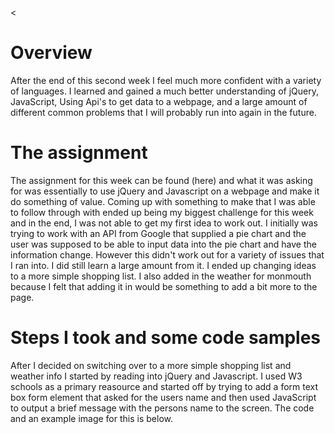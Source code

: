 <<!DOCTYPE html>
<html lang="en">
<head>
  <meta charset="UTF-8">
  <title>Document</title>
</head>
<body>
  




<h1>
Overview
</h1>

After the end of this second week I feel much more confident with a variety of languages. I learned and gained a much better understanding of jQuery, JavaScript, Using Api's to get data to a webpage, and a large amount of different common problems that I will probably run into again in the future. 


The assignment
============
The assignment for this week can be found (here) and what it was asking for was essentially to use jQuery and Javascript on a webpage and make it do something of value. Coming up with something to make that I was able to follow through with ended up being my biggest challenge for this week and in the end, I was not able to get my first idea to work out. I initially was trying to work with an API from Google that supplied a pie chart and the user was supposed to be able to input data into the pie chart and have the information change. However this didn't work out for a variety of issues that I ran into. I did still learn a large amount from it. I ended up changing ideas to a more simple shopping list. I also added in the weather for monmouth because I felt that adding it in would be something to add a bit more to the page. 


Steps I took and some code samples
============
After I decided on switching over to a more simple shopping list and weather info I started by reading into jQuery and Javascript. I used W3 schools as a primary reasource and started off by trying to add a form text box form element that asked for the users name and then used JavaScript to output a brief message with the persons name to the screen. The code and an example image for this is below. 

    

</body>
</html>